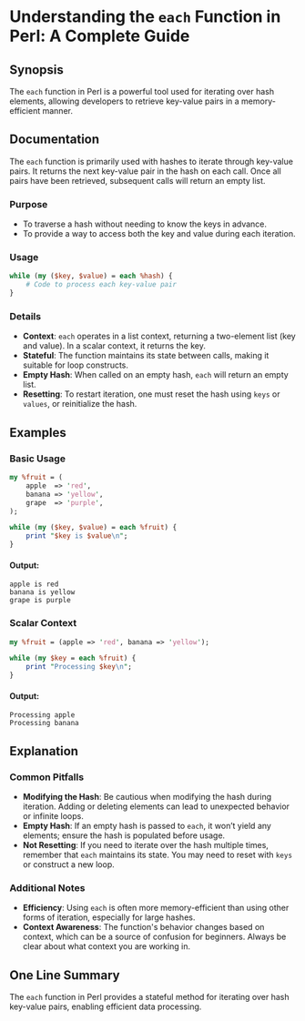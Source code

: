 <!--
Meta Description: # Understanding the `each` Function in Perl: A Complete Guide ## Synopsis The `each` function in Perl is a powerful tool used for iterating over hash ...
Meta Keywords: each, hash, key, value, context
-->

# Understanding the `each` Function in Perl: A Complete Guide

## Synopsis
The `each` function in Perl is a powerful tool used for iterating over hash elements, allowing developers to retrieve key-value pairs in a memory-efficient manner.

## Documentation
The `each` function is primarily used with hashes to iterate through key-value pairs. It returns the next key-value pair in the hash on each call. Once all pairs have been retrieved, subsequent calls will return an empty list.

### Purpose
- To traverse a hash without needing to know the keys in advance.
- To provide a way to access both the key and value during each iteration.

### Usage
```perl
while (my ($key, $value) = each %hash) {
    # Code to process each key-value pair
}
```

### Details
- **Context**: `each` operates in a list context, returning a two-element list (key and value). In a scalar context, it returns the key.
- **Stateful**: The function maintains its state between calls, making it suitable for loop constructs.
- **Empty Hash**: When called on an empty hash, `each` will return an empty list.
- **Resetting**: To restart iteration, one must reset the hash using `keys` or `values`, or reinitialize the hash.

## Examples
### Basic Usage
```perl
my %fruit = (
    apple  => 'red',
    banana => 'yellow',
    grape  => 'purple',
);

while (my ($key, $value) = each %fruit) {
    print "$key is $value\n";
}
```
#### Output:
```
apple is red
banana is yellow
grape is purple
```

### Scalar Context
```perl
my %fruit = (apple => 'red', banana => 'yellow');

while (my $key = each %fruit) {
    print "Processing $key\n";
}
```
#### Output:
```
Processing apple
Processing banana
```

## Explanation
### Common Pitfalls
- **Modifying the Hash**: Be cautious when modifying the hash during iteration. Adding or deleting elements can lead to unexpected behavior or infinite loops.
- **Empty Hash**: If an empty hash is passed to `each`, it won’t yield any elements; ensure the hash is populated before usage.
- **Not Resetting**: If you need to iterate over the hash multiple times, remember that `each` maintains its state. You may need to reset with `keys` or construct a new loop.

### Additional Notes
- **Efficiency**: Using `each` is often more memory-efficient than using other forms of iteration, especially for large hashes.
- **Context Awareness**: The function's behavior changes based on context, which can be a source of confusion for beginners. Always be clear about what context you are working in.

## One Line Summary
The `each` function in Perl provides a stateful method for iterating over hash key-value pairs, enabling efficient data processing.